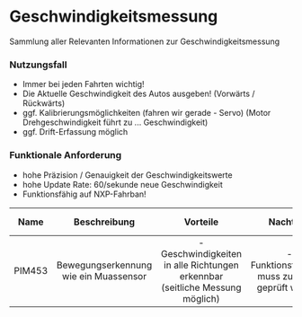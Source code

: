 # Geschwindigkeitsmessung
Sammlung aller Relevanten Informationen zur Geschwindigkeitsmessung

### Nutzungsfall
- Immer bei jeden Fahrten wichtig!
- Die Aktuelle Geschwindigkeit des Autos ausgeben! (Vorwärts / Rückwärts)
- ggf. Kalibrierungsmöglichkeiten (fahren wir gerade - Servo) (Motor Drehgeschwindigkeit führt zu ... Geschwindigkeit)
- ggf. Drift-Erfassung möglich

### Funktionale Anforderung
- hohe Präzision / Genauigkeit der Geschwindigkeitswerte
- hohe Update Rate: 60/sekunde neue Geschwindigkeit
- Funktionsfähig auf NXP-Fahrban!



| Name | Beschreibung | Vorteile | Nachteile | Technische Details | Kosten | Link | 
| :--: | :----------: | :------: | :-------: | :----------------: | :----: | :--: |
| PIM453 | Bewegungserkennung wie ein Muassensor | - Geschwindigkeiten in alle Richtungen erkennbar (seitliche Messung möglich) | - Funktionsfähigkeit muss zunächst geprüft werden | X | 22,32€ | [Mouser](https://www.mouser.de/ProductDetail/Pimoroni/PIM453?qs=PzGy0jfpSMuJnlsymXyulA%3D%3D)